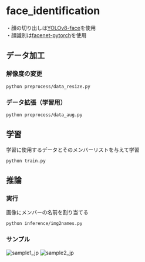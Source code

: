 # face_identification
・顔の切り出しは[YOLOv8-face](https://github.com/akanametov/yolo-face)を使用  
・顔識別は[facenet-pytorch](https://github.com/timesler/facenet-pytorch)を使用

## データ加工
### 解像度の変更
```
python preprocess/data_resize.py
```
### データ拡張（学習用）
```
python preprocess/data_aug.py
```


## 学習
学習に使用するデータとそのメンバーリストを与えて学習
```
python train.py
```

## 推論
### 実行
画像にメンバーの名前を割り当てる
```
python inference/img2names.py
```
### サンプル
![sample1_jp](https://github.com/user-attachments/assets/0fe74957-5d7d-47eb-8242-8ad3ddfbbea3)
![sample2_jp](https://github.com/user-attachments/assets/b3cfd422-daa9-4f92-bc13-d288ddb2695c)